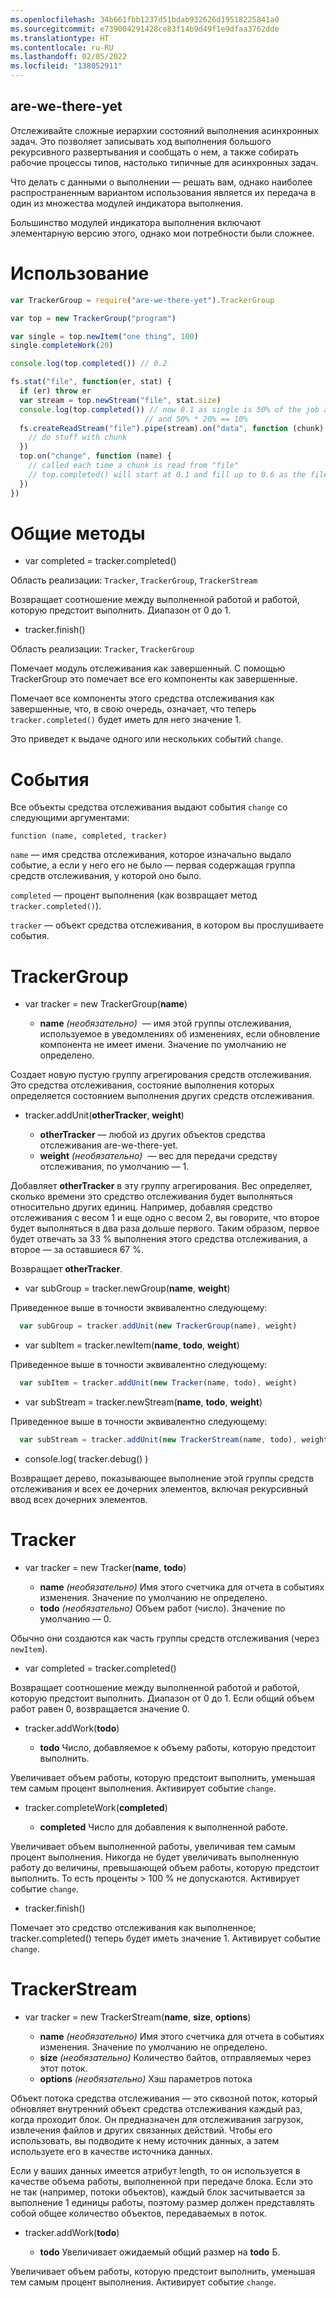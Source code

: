 ```yaml
---
ms.openlocfilehash: 34b661fbb1237d51bdab932626d19518225841a0
ms.sourcegitcommit: e739004291428ce83f14b9d49f1e9dfaa3762dde
ms.translationtype: HT
ms.contentlocale: ru-RU
ms.lasthandoff: 02/05/2022
ms.locfileid: "138052911"
---
```

<a name="are-we-there-yet"></a>are-we-there-yet
----------------

Отслеживайте сложные иерархии состояний выполнения асинхронных задач.  Это позволяет записывать ход выполнения большого рекурсивного развертывания и сообщать о нем, а также собирать рабочие процессы типов, настолько типичные для асинхронных задач.

Что делать с данными о выполнении — решать вам, однако наиболее распространенным вариантом использования является их передача в один из множества модулей индикатора выполнения.

Большинство модулей индикатора выполнения включают элементарную версию этого, однако мои потребности были сложнее.

<a name="usage"></a>Использование
=====

```javascript
var TrackerGroup = require("are-we-there-yet").TrackerGroup

var top = new TrackerGroup("program")

var single = top.newItem("one thing", 100)
single.completeWork(20)

console.log(top.completed()) // 0.2

fs.stat("file", function(er, stat) {
  if (er) throw er  
  var stream = top.newStream("file", stat.size)
  console.log(top.completed()) // now 0.1 as single is 50% of the job and is 20% complete
                              // and 50% * 20% == 10%
  fs.createReadStream("file").pipe(stream).on("data", function (chunk) {
    // do stuff with chunk
  })
  top.on("change", function (name) {
    // called each time a chunk is read from "file"
    // top.completed() will start at 0.1 and fill up to 0.6 as the file is read
  })
})
```

<a name="shared-methods"></a>Общие методы
==============

* var completed = tracker.completed()

Область реализации: `Tracker`, `TrackerGroup`, `TrackerStream`

Возвращает соотношение между выполненной работой и работой, которую предстоит выполнить. Диапазон от 0 до 1.

* tracker.finish()

Область реализации: `Tracker`, `TrackerGroup`

Помечает модуль отслеживания как завершенный. С помощью TrackerGroup это помечает все его компоненты как завершенные.

Помечает все компоненты этого средства отслеживания как завершенные, что, в свою очередь, означает, что теперь `tracker.completed()` будет иметь для него значение 1.

Это приведет к выдаче одного или нескольких событий `change`.

<a name="events"></a>События
======

Все объекты средства отслеживания выдают события `change` со следующими аргументами:

```
function (name, completed, tracker)
```

`name` — имя средства отслеживания, которое изначально выдало событие, а если у него его не было — первая содержащая группа средств отслеживания, у которой оно было.

`completed` — процент выполнения (как возвращает метод `tracker.completed()`).

`tracker` — объект средства отслеживания, в котором вы прослушиваете события.

<a name="trackergroup"></a>TrackerGroup
============

* var tracker = new TrackerGroup(**name**)

  * **name** *(необязательно)*  — имя этой группы отслеживания, используемое в уведомлениях об изменениях, если обновление компонента не имеет имени. Значение по умолчанию не определено.

Создает новую пустую группу агрегирования средств отслеживания. Это средства отслеживания, состояние выполнения которых определяется состоянием выполнения других средств отслеживания.

* tracker.addUnit(**otherTracker**, **weight**)

  * **otherTracker** — любой из других объектов средства отслеживания are-we-there-yet.
  * **weight** *(необязательно)*  — вес для передачи средству отслеживания, по умолчанию — 1.

Добавляет **otherTracker** в эту группу агрегирования. Вес определяет, сколько времени это средство отслеживания будет выполняться относительно других единиц.  Например, добавляя средство отслеживания с весом 1 и еще одно с весом 2, вы говорите, что второе будет выполняться в два раза дольше первого.  Таким образом, первое будет отвечать за 33 % выполнения этого средства отслеживания, а второе — за оставшиеся 67 %.

Возвращает **otherTracker**.

* var subGroup = tracker.newGroup(**name**, **weight**)

Приведенное выше в точности эквивалентно следующему:

```javascript
  var subGroup = tracker.addUnit(new TrackerGroup(name), weight)
```

* var subItem = tracker.newItem(**name**, **todo**, **weight**)

Приведенное выше в точности эквивалентно следующему:

```javascript
  var subItem = tracker.addUnit(new Tracker(name, todo), weight)
```

* var subStream = tracker.newStream(**name**, **todo**, **weight**)

Приведенное выше в точности эквивалентно следующему:

```javascript
  var subStream = tracker.addUnit(new TrackerStream(name, todo), weight)
```

* console.log( tracker.debug() )

Возвращает дерево, показывающее выполнение этой группы средств отслеживания и всех ее дочерних элементов, включая рекурсивный ввод всех дочерних элементов.

<a name="tracker"></a>Tracker
=======

* var tracker = new Tracker(**name**, **todo**)

  * **name** *(необязательно)* Имя этого счетчика для отчета в событиях изменения.  Значение по умолчанию не определено.
  * **todo** *(необязательно)* Объем работ (число). Значение по умолчанию — 0.

Обычно они создаются как часть группы средств отслеживания (через `newItem`).

* var completed = tracker.completed()

Возвращает соотношение между выполненной работой и работой, которую предстоит выполнить. Диапазон от 0 до 1. Если общий объем работ равен 0, возвращается значение 0.

* tracker.addWork(**todo**)

  * **todo** Число, добавляемое к объему работы, которую предстоит выполнить.

Увеличивает объем работы, которую предстоит выполнить, уменьшая тем самым процент выполнения.  Активирует событие `change`.

* tracker.completeWork(**completed**)

  * **completed** Число для добавления к выполненной работе.

Увеличивает объем выполненной работы, увеличивая тем самым процент выполнения.
Никогда не будет увеличивать выполненную работу до величины, превышающей объем работы, которую предстоит выполнить. То есть проценты > 100 % не допускаются. Активирует событие `change`.

* tracker.finish()

Помечает это средство отслеживания как выполненное; tracker.completed() теперь будет иметь значение 1. Активирует событие `change`.

<a name="trackerstream"></a>TrackerStream
=============

* var tracker = new TrackerStream(**name**, **size**, **options**)

  * **name** *(необязательно)* Имя этого счетчика для отчета в событиях изменения.  Значение по умолчанию не определено.
  * **size** *(необязательно)* Количество байтов, отправляемых через этот поток.
  * **options** *(необязательно)* Хэш параметров потока

Объект потока средства отслеживания — это сквозной поток, который обновляет внутренний объект средства отслеживания каждый раз, когда проходит блок.  Он предназначен для отслеживания загрузок, извлечения файлов и других связанных действий. Чтобы его использовать, вы подводите к нему источник данных, а затем используете его в качестве источника данных.

Если у ваших данных имеется атрибут length, то он используется в качестве объема работы, выполненной при передаче блока.  Если это не так (например, потоки объектов), каждый блок засчитывается за выполнение 1 единицы работы, поэтому размер должен представлять собой общее количество объектов, передаваемых в поток.

* tracker.addWork(**todo**)

  * **todo** Увеличивает ожидаемый общий размер на **todo** Б.

Увеличивает объем работы, которую предстоит выполнить, уменьшая тем самым процент выполнения.  Активирует событие `change`.

